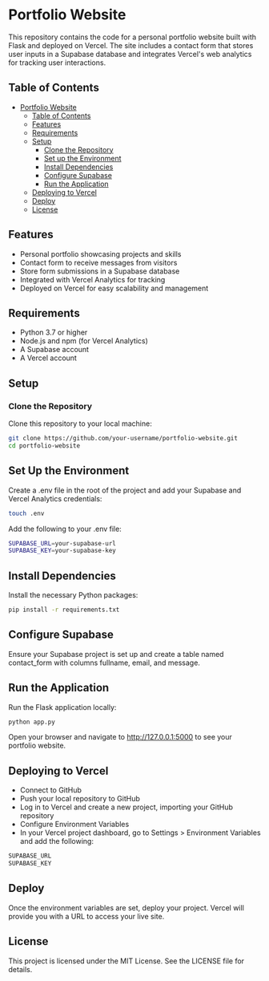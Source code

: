 # Portfolio Website

This repository contains the code for a personal portfolio website built with Flask and deployed on Vercel. The site includes a contact form that stores user inputs in a Supabase database and integrates Vercel's web analytics for tracking user interactions.

## Table of Contents

- [Portfolio Website](#portfolio-website)
  - [Table of Contents](#table-of-contents)
  - [Features](#features)
  - [Requirements](#requirements)
  - [Setup](#setup)
    - [Clone the Repository](#clone-the-repository)
    - [Set up the Environment](#set-up-the-environment)
    - [Install Dependencies](#install-dependencies)
    - [Configure Supabase](#configure-supabase)
    - [Run the Application](#run-the-application)
  - [Deploying to Vercel](#deploying-to-vercel)
  - [Deploy](#deploy)
  - [License](#license)

## Features

- Personal portfolio showcasing projects and skills
- Contact form to receive messages from visitors
- Store form submissions in a Supabase database
- Integrated with Vercel Analytics for tracking
- Deployed on Vercel for easy scalability and management

## Requirements

- Python 3.7 or higher
- Node.js and npm (for Vercel Analytics)
- A Supabase account
- A Vercel account

## Setup

### Clone the Repository

Clone this repository to your local machine:

```bash
git clone https://github.com/your-username/portfolio-website.git
cd portfolio-website
```

## Set Up the Environment
Create a .env file in the root of the project and add your Supabase and Vercel Analytics credentials:

```bash
touch .env
```

Add the following to your .env file:

```bash
SUPABASE_URL=your-supabase-url
SUPABASE_KEY=your-supabase-key
```

## Install Dependencies
Install the necessary Python packages:

```bash 
pip install -r requirements.txt
```

## Configure Supabase
Ensure your Supabase project is set up and create a table named contact_form with columns fullname, email, and message.

## Run the Application
Run the Flask application locally:

```bash
python app.py
```

Open your browser and navigate to http://127.0.0.1:5000 to see your portfolio website.

## Deploying to Vercel

- Connect to GitHub
- Push your local repository to GitHub
- Log in to Vercel and create a new project, importing your GitHub repository
- Configure Environment Variables
- In your Vercel project dashboard, go to Settings > Environment Variables and add the following:
```bash
SUPABASE_URL
SUPABASE_KEY
```

## Deploy
Once the environment variables are set, deploy your project. Vercel will provide you with a URL to access your live site.

## License
This project is licensed under the MIT License. See the LICENSE file for details.

